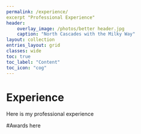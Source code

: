 ```yaml
---
permalink: /experience/
excerpt "Professional Experience"
header:
    overlay_image: /photos/better header.jpg
    caption: "North Cascades with the Milky Way"
layout: collection
entries_layout: grid
classes: wide
toc: true
toc_label: "Content"
toc_icon: "cog"
---
```


# Experience

Here is my professional experience

#Awards
here